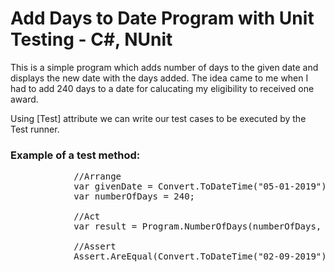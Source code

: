 # Add Days to Date Program with Unit Testing - C#, NUnit

This is a simple program which adds number of days to the given date and displays the new date with the days added. 
The idea came to me when I had to add 240 days to a date for calucating my eligibility to received one award.

Using [Test] attribute we can write our test cases to be executed by the Test runner.

### Example of a test method:
<pre>
            //Arrange
            var givenDate = Convert.ToDateTime("05-01-2019");
            var numberOfDays = 240;

            //Act
            var result = Program.NumberOfDays(numberOfDays, givenDate);

            //Assert
            Assert.AreEqual(Convert.ToDateTime("02-09-2019"),result);
</pre>
